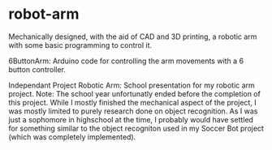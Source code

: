 # robot-arm
Mechanically designed, with the aid of CAD and 3D printing, a robotic arm with some basic programming to control it.

6ButtonArm: Arduino code for controlling the arm movements with a 6 button controller.

Independant Project Robotic Arm: School presentation for my robotic arm project.
Note: The school year unfortunatly ended before the completion of this project. While I mostly finished the mechanical aspect of the project, I was mostly limited to purely research done on object recognition. As I was just a sophomore in highschool at the time, I probably would have settled for something similar to the object recogniton used in my Soccer Bot project (which was completely implemented).
